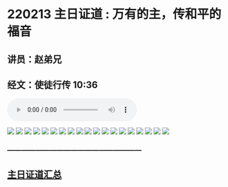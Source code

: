 # 220213 主日证道 : 万有的主，传和平的福音
## 讲员：赵弟兄
## 经文：使徒行传 10:36

<audio controls src="./220213.mp3"></audio>

![](1.jpg)
![](2.jpg)
![](3.jpg)
![](4.jpg)
![](5.jpg)
![](6.jpg)
![](7.jpg)
![](8.jpg)
![](9.jpg)
![](10.jpg)
![](11.jpg)
![](12.jpg)
![](13.jpg)
![](14.jpg)
![](15.jpg)
![](16.jpg)
![](17.jpg)
![](18.jpg)
![](19.jpg)


### ———————————————————

## [主日证道汇总](https://nccchurch.github.io/Sermons/)
